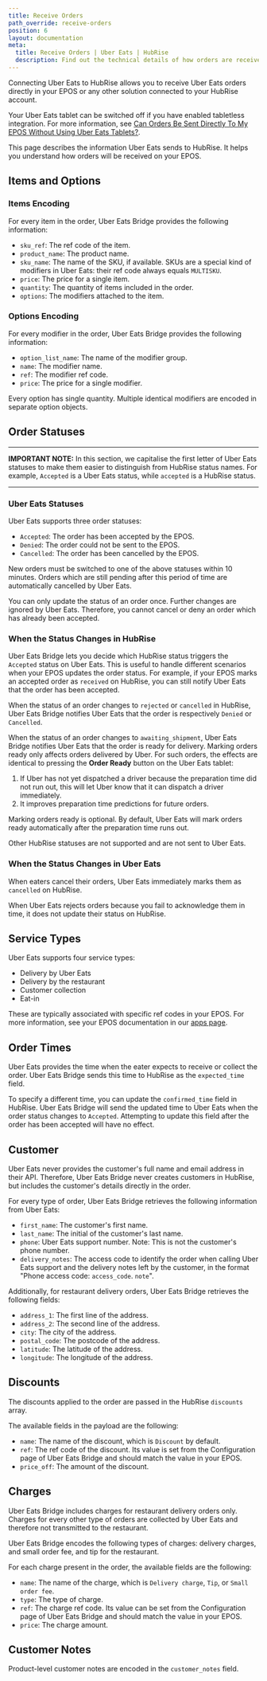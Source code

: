 ```yaml
---
title: Receive Orders
path_override: receive-orders
position: 6
layout: documentation
meta:
  title: Receive Orders | Uber Eats | HubRise
  description: Find out the technical details of how orders are received from Uber Eats into HubRise, which fields are passed and which are not.
---
```


Connecting Uber Eats to HubRise allows you to receive Uber Eats orders directly in your EPOS or any other solution connected to your HubRise account.

Your Uber Eats tablet can be switched off if you have enabled tabletless integration. For more information, see [Can Orders Be Sent Directly To My EPOS Without Using Uber Eats Tablets?](/apps/uber-eats/faqs/send-orders-to-epos-without-tablet).

This page describes the information Uber Eats sends to HubRise. It helps you understand how orders will be received on your EPOS.

## Items and Options

### Items Encoding

For every item in the order, Uber Eats Bridge provides the following information:

- `sku_ref`: The ref code of the item.
- `product_name`: The product name.
- `sku_name`: The name of the SKU, if available. SKUs are a special kind of modifiers in Uber Eats: their ref code always equals `MULTISKU`.
- `price`: The price for a single item.
- `quantity`: The quantity of items included in the order.
- `options`: The modifiers attached to the item.

### Options Encoding

For every modifier in the order, Uber Eats Bridge provides the following information:

- `option_list_name`: The name of the modifier group.
- `name`: The modifier name.
- `ref`: The modifier ref code.
- `price`: The price for a single modifier.

Every option has single quantity. Multiple identical modifiers are encoded in separate option objects.

## Order Statuses

---

**IMPORTANT NOTE:** In this section, we capitalise the first letter of Uber Eats statuses to make them easier to distinguish from HubRise status names. For example, `Accepted` is a Uber Eats status, while `accepted` is a HubRise status.

---

### Uber Eats Statuses

Uber Eats supports three order statuses:

- `Accepted`: The order has been accepted by the EPOS.
- `Denied`: The order could not be sent to the EPOS.
- `Cancelled`: The order has been cancelled by the EPOS.

New orders must be switched to one of the above statuses within 10 minutes. Orders which are still pending after this period of time are automatically cancelled by Uber Eats.

You can only update the status of an order once. Further changes are ignored by Uber Eats. Therefore, you cannot cancel or deny an order which has already been accepted.

### When the Status Changes in HubRise

Uber Eats Bridge lets you decide which HubRise status triggers the `Accepted` status on Uber Eats. This is useful to handle different scenarios when your EPOS updates the order status. For example, if your EPOS marks an accepted order as `received` on HubRise, you can still notify Uber Eats that the order has been accepted.

When the status of an order changes to `rejected` or `cancelled` in HubRise, Uber Eats Bridge notifies Uber Eats that the order is respectively `Denied` or `Cancelled`.

When the status of an order changes to `awaiting_shipment`, Uber Eats Bridge notifies Uber Eats that the order is ready for delivery. Marking orders ready only affects orders delivered by Uber. For such orders, the effects are identical to pressing the **Order Ready** button on the Uber Eats tablet:

1. If Uber has not yet dispatched a driver because the preparation time did not run out, this will let Uber know that it can dispatch a driver immediately.
2. It improves preparation time predictions for future orders.

Marking orders ready is optional. By default, Uber Eats will mark orders ready automatically after the preparation time runs out.

Other HubRise statuses are not supported and are not sent to Uber Eats.

### When the Status Changes in Uber Eats

When eaters cancel their orders, Uber Eats immediately marks them as `cancelled` on HubRise.

When Uber Eats rejects orders because you fail to acknowledge them in time, it does not update their status on HubRise.

## Service Types

Uber Eats supports four service types:

- Delivery by Uber Eats
- Delivery by the restaurant
- Customer collection
- Eat-in

These are typically associated with specific ref codes in your EPOS. For more information, see your EPOS documentation in our [apps page](/apps).

## Order Times

Uber Eats provides the time when the eater expects to receive or collect the order. Uber Eats Bridge sends this time to HubRise as the `expected_time` field.

To specify a different time, you can update the `confirmed_time` field in HubRise. Uber Eats Bridge will send the updated time to Uber Eats when the order status changes to `Accepted`. Attempting to update this field after the order has been accepted will have no effect.

## Customer

Uber Eats never provides the customer's full name and email address in their API. Therefore, Uber Eats Bridge never creates customers in HubRise, but includes the customer's details directly in the order.

For every type of order, Uber Eats Bridge retrieves the following information from Uber Eats:

- `first_name`: The customer's first name.
- `last_name`: The initial of the customer's last name.
- `phone`: Uber Eats support number. Note: This is not the customer's phone number.
- `delivery_notes`: The access code to identify the order when calling Uber Eats support and the delivery notes left by the customer, in the format "Phone access code: `access_code`. `note`".

Additionally, for restaurant delivery orders, Uber Eats Bridge retrieves the following fields:

- `address_1`: The first line of the address.
- `address_2`: The second line of the address.
- `city`: The city of the address.
- `postal_code`: The postcode of the address.
- `latitude`: The latitude of the address.
- `longitude`: The longitude of the address.

## Discounts

The discounts applied to the order are passed in the HubRise `discounts` array.

The available fields in the payload are the following:

- `name`: The name of the discount, which is `Discount` by default.
- `ref`: The ref code of the discount. Its value is set from the Configuration page of Uber Eats Bridge and should match the value in your EPOS.
- `price_off`: The amount of the discount.

## Charges

Uber Eats Bridge includes charges for restaurant delivery orders only. Charges for every other type of orders are collected by Uber Eats and therefore not transmitted to the restaurant.

Uber Eats Bridge encodes the following types of charges: delivery charges, and small order fee, and tip for the restaurant.

For each charge present in the order, the available fields are the following:

- `name`: The name of the charge, which is `Delivery charge`, `Tip`, or `Small order fee`.
- `type`: The type of charge.
- `ref`: The charge ref code. Its value can be set from the Configuration page of Uber Eats Bridge and should match the value in your EPOS.
- `price`: The charge amount.

## Customer Notes

Product-level customer notes are encoded in the `customer_notes` field.
